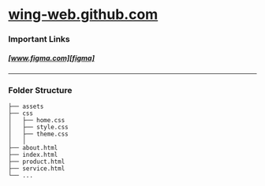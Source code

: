 # [wing-web.github.com][GitHub]
### Important Links
##### [www.figma.com][figma]

____________________________
### Folder Structure
    ├── assets                      
    ├── css                         
    │   ├── home.css  
    │   ├── style.css  
    │   ├── theme.css                              
    │   │  
    ├── about.html             
    ├── index.html             
    ├── product.html             
    ├── service.html             
    └── ...
    

<!-- Links -->
[GitHub]: https://github.com/teaching-web-development/wing-web 
[figma]: https://www.figma.com/file/FkKwji9sDibnGVB9JSbHud/wing-web?node-id=48%3A376 

